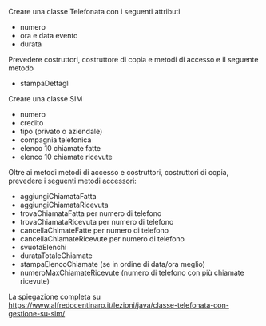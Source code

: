 Creare una classe Telefonata con i seguenti attributi

* numero
* ora e data evento
* durata

Prevedere costruttori, costruttore di copia e metodi di accesso e il seguente metodo

* stampaDettagli

Creare una classe SIM

* numero
* credito
* tipo (privato o aziendale)
* compagnia telefonica
* elenco 10 chiamate fatte
* elenco 10 chiamate ricevute


Oltre ai metodi metodi di accesso e costruttori, costruttori di copia, prevedere i seguenti metodi accessori:

* aggiungiChiamataFatta
* aggiungiChiamataRicevuta
* trovaChiamataFatta per numero di telefono
* trovaChiamataRicevuta per numero di telefono
* cancellaChimateFatte per numero di telefono
* cancellaChiamateRicevute per numero di telefono
* svuotaElenchi
* durataTotaleChiamate
* stampaElencoChiamate (se in ordine di data/ora meglio)
* numeroMaxChiamateRicevute (numero di telefono con più chiamate ricevute)

La spiegazione completa su https://www.alfredocentinaro.it/lezioni/java/classe-telefonata-con-gestione-su-sim/
